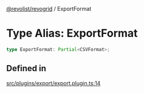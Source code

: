 [@revolist/revogrid](README.md) / ExportFormat

# Type Alias: ExportFormat

```ts
type ExportFormat: Partial<CSVFormat>;
```

## Defined in

[src/plugins/export/export.plugin.ts:14](https://github.com/revolist/revogrid/blob/7dbd661cfbca0ebdb4daac15bcf7a7879e23703b/src/plugins/export/export.plugin.ts#L14)
